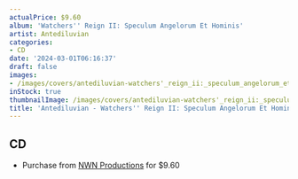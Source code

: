 ```yaml
---
actualPrice: $9.60
album: 'Watchers'' Reign II: Speculum Angelorum Et Hominis'
artist: Antediluvian
categories:
- CD
date: '2024-03-01T06:16:37'
draft: false
images:
- /images/covers/antediluvian-watchers'_reign_ii:_speculum_angelorum_et_hominis.png
inStock: true
thumbnailImage: /images/covers/antediluvian-watchers'_reign_ii:_speculum_angelorum_et_hominis-thumb.png
title: 'Antediluvian - Watchers'' Reign II: Speculum Angelorum Et Hominis'
---
```


## CD
* Purchase from [NWN Productions](http://shop.nwnprod.com/index.php?route=product/product&path=93&product_id=41598&sort=pd.name&order=ASC) for $9.60
